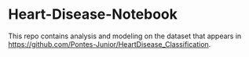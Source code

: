 # Heart-Disease-Notebook
This repo contains analysis and modeling on the dataset that appears in https://github.com/Pontes-Junior/HeartDisease_Classification.
